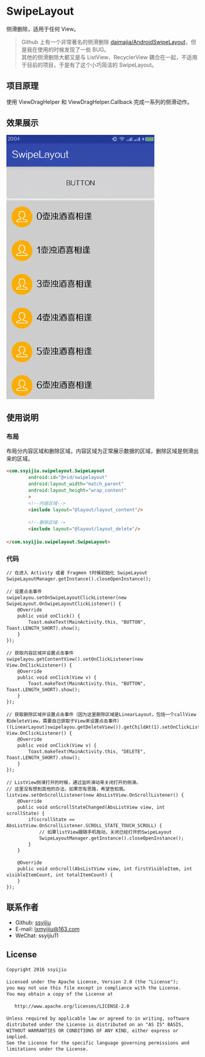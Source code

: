 # SwipeLayout
侧滑删除，适用于任何 View。

> Github 上有一个非常著名的侧滑删除 [daimajia/AndroidSwipeLayout](https://github.com/daimajia/AndroidSwipeLayout)，但是我在使用的时候发现了一些 BUG。   
> 其他的侧滑删除大都又是与 ListView、RecyclerView 耦合在一起，不适用于目前的项目，于是有了这个小巧简洁的 SwipeLayout。

## 项目原理
使用 ViewDragHelper 和 ViewDragHelper.Callback 完成一系列的侧滑动作。

## 效果展示

![](./show.gif)
## 使用说明

### 布局
布局分内容区域和删除区域，内容区域为正常展示数据的区域，删除区域是侧滑出来的区域。
```html
<com.ssyijiu.swipelayout.SwipeLayout
        android:id="@+id/swipelayout"
        android:layout_width="match_parent"
        android:layout_height="wrap_content"
        >
        <!--内容区域-->
        <include layout="@layout/layout_content"/>

        <!--删除区域-->
        <include layout="@layout/layout_delete"/>

</com.ssyijiu.swipelayout.SwipeLayout>
```

### 代码

```
// 在进入 Activity 或者 Fragmen t时候初始化 SwipeLayout
SwipeLayoutManager.getInstance().closeOpenInstance();

// 设置点击事件
swipelayou.setOnSwipeLayoutClickListener(new SwipeLayout.OnSwipeLayoutClickListener() {
    @Override
    public void onClick() {
        Toast.makeText(MainActivity.this, "BUTTON", Toast.LENGTH_SHORT).show();
    }
});

// 获取内容区域并设置点击事件
swipelayou.getContentView().setOnClickListener(new View.OnClickListener() {
    @Override
    public void onClick(View v) {
        Toast.makeText(MainActivity.this, "BUTTON", Toast.LENGTH_SHORT).show();
    }
});

// 获取删除区域并设置点击事件（因为这里删除区域是LinearLayout，包括一个callView和deleteView，需要自己获取子View来设置点击事件）
((LinearLayout)swipelayou.getDeleteView()).getChildAt(1).setOnClickListener(new View.OnClickListener() {
    @Override
    public void onClick(View v) {
        Toast.makeText(MainActivity.this, "DELETE", Toast.LENGTH_SHORT).show();
    }
});

// ListView侧滑打开的时候，通过监听滑动来关闭打开的侧滑。
// 这里没有想到其他的办法，如果您有思路，希望告知我。
listview.setOnScrollListener(new AbsListView.OnScrollListener() {
    @Override
    public void onScrollStateChanged(AbsListView view, int scrollState) {
        if(scrollState == AbsListView.OnScrollListener.SCROLL_STATE_TOUCH_SCROLL) {
            // 如果listView跟随手机拖动，关闭已经打开的SwipeLayout
            SwipeLayoutManager.getInstance().closeOpenInstance();
        }
    }

    @Override
    public void onScroll(AbsListView view, int firstVisibleItem, int visibleItemCount, int totalItemCount) {
    }
});
```
## 联系作者
- Github: [ssyijiu](https://github.com/ssyijiu)
- E-mail: lxmyijiu@163.com
- WeChat: ssyijiu11

## License

```
Copyright 2016 ssyijiu

Licensed under the Apache License, Version 2.0 (the "License");
you may not use this file except in compliance with the License.
You may obtain a copy of the License at

   http://www.apache.org/licenses/LICENSE-2.0

Unless required by applicable law or agreed to in writing, software
distributed under the License is distributed on an "AS IS" BASIS,
WITHOUT WARRANTIES OR CONDITIONS OF ANY KIND, either express or implied.
See the License for the specific language governing permissions and
limitations under the License.
```
